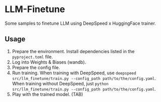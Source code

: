 # LLM-Finetune
Some samples to finetune LLM using DeepSpeed x HuggingFace trainer.

## Usage
1. Prepare the environment. Install dependencies listed in the `pyproject.toml` file. 
2. Log into Weights & Biases (wandb).
3. Prepare the config file. 
4. Run training. When training with DeepSpeed, use `deepspeed src/llm_finetune/train.py --config_path path/to/the/config.yaml`. When training without DeepSpeed, just `python src/llm_finetune/train.py --config_path path/to/the/config.yaml`.
5. Play with the trained model. (TAB)